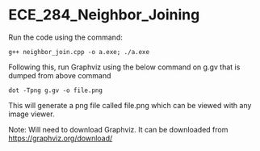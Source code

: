 # ECE_284_Neighbor_Joining

Run the code using the command:

    g++ neighbor_join.cpp -o a.exe; ./a.exe

Following this, run Graphviz using the below command on g.gv that is dumped from above command

    dot -Tpng g.gv -o file.png

This will generate a png file called file.png which can be viewed with any image viewer. 

Note: Will need to download Graphviz. It can be downloaded from https://graphviz.org/download/
